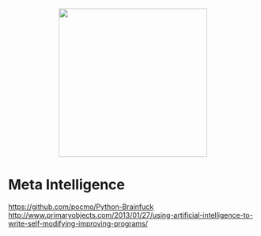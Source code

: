 <h3 align="center">
  <img src="assets/face_generator_icon_web.png" width="300">
</h3>

# Meta Intelligence

https://github.com/pocmo/Python-Brainfuck
http://www.primaryobjects.com/2013/01/27/using-artificial-intelligence-to-write-self-modifying-improving-programs/